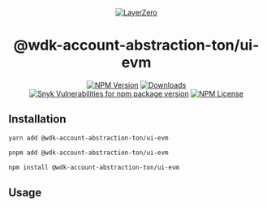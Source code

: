 <p align="center">
  <a href="https://layerzero.network">
    <img alt="LayerZero" style="max-width: 500px" src="https://d3a2dpnnrypp5h.cloudfront.net/bridge-app/lz.png"/>
  </a>
</p>

<h1 align="center">@wdk-account-abstraction-ton/ui-evm</h1>

<!-- The badges section -->
<p align="center">
  <!-- Shields.io NPM published package version -->
  <a href="https://www.npmjs.com/package/@wdk-account-abstraction-ton/ui-evm"><img alt="NPM Version" src="https://img.shields.io/npm/v/@wdk-account-abstraction-ton/ui-evm"/></a>
  <!-- Shields.io NPM downloads -->
  <a href="https://www.npmjs.com/package/@wdk-account-abstraction-ton/ui-evm"><img alt="Downloads" src="https://img.shields.io/npm/dm/@wdk-account-abstraction-ton/ui-evm"/></a>
  <!-- Shields.io vulnerabilities -->
  <a href="https://www.npmjs.com/package/@wdk-account-abstraction-ton/ui-evm"><img alt="Snyk Vulnerabilities for npm package version" src="https://img.shields.io/snyk/vulnerabilities/npm/@wdk-account-abstraction-ton/ui-evm"/></a>
  <!-- Shields.io license badge -->
  <a href="https://www.npmjs.com/package/@wdk-account-abstraction-ton/ui-evm"><img alt="NPM License" src="https://img.shields.io/npm/l/@wdk-account-abstraction-ton/ui-evm"/></a>
</p>

## Installation

```bash
yarn add @wdk-account-abstraction-ton/ui-evm

pnpm add @wdk-account-abstraction-ton/ui-evm

npm install @wdk-account-abstraction-ton/ui-evm
```

## Usage
